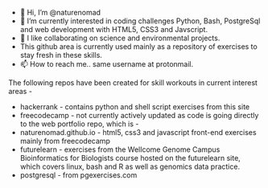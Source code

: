 - 👋 Hi, I’m @naturenomad
- 👀 I’m currently interested in coding challenges Python, Bash, PostgreSql and web development with HTML5, CSS3 and Javscript.
- 💞️ I like collaborating on science and environmental projects.
- This github area is currently used mainly as a repository of exercises to stay fresh in these skills.
- 📫 How to reach me.. same username at protonmail.

<!---
naturenomad/naturenomad is a ✨ special ✨ repository because its `README.md` (this file) appears on your GitHub profile.
You can click the Preview link to take a look at your changes.
--->

The following repos have been created for skill workouts in current interest areas -
- hackerrank - contains python and shell script exercises from this site
- freecodecamp - not currently actively updated as code is going directly to the web portfolio repo, which is -
- naturenomad.github.io - html5, css3 and javascript front-end exercises mainly from freecodecamp
- futurelearn - exercises from the Wellcome Genome Campus Bioinformatics for Biologists course hosted on the futurelearn site, which covers linux, bash and R as well as genomics data practice.
- postgresql - from pgexercises.com
